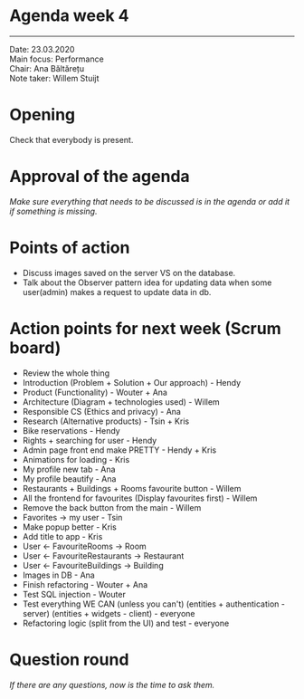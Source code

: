 # Agenda week 4
---

Date:           23.03.2020\
Main focus:     Performance\
Chair:          Ana Băltărețu\
Note taker:     Willem Stuijt

# Opening
Check that everybody is present.

# Approval of the agenda
*Make sure everything that needs to be discussed is in the agenda or add it if something is missing.*

# Points of action
 - Discuss images saved on the server VS on the database.
 - Talk about the Observer pattern idea for updating data when some user(admin) makes a request to update data in db.
 
# Action points for next week (Scrum board)
 - Review the whole thing
 - Introduction (Problem + Solution + Our approach) - Hendy
 - Product (Functionality) - Wouter + Ana
 - Architecture (Diagram + technologies used) - Willem
 - Responsible CS  (Ethics and privacy) - Ana
 - Research (Alternative products) - Tsin + Kris
 - Bike reservations - Hendy
 - Rights + searching for user - Hendy
 - Admin page front end make PRETTY - Hendy + Kris
 - Animations for loading - Kris
 - My profile new tab - Ana
 - My profile beautify - Ana
 - Restaurants + Buildings + Rooms favourite button - Willem
 - All the frontend for favourites (Display favourites first) - Willem
 - Remove the back button from the main - Willem
 - Favorites -> my user - Tsin
 - Make popup better - Kris
 - Add title to app - Kris
 - User <- FavouriteRooms -> Room
 - User <- FavouriteRestaurants -> Restaurant
 - User <- FavouriteBuildings -> Building
 - Images in DB - Ana
 - Finish refactoring - Wouter + Ana 
 - Test SQL injection - Wouter
 - Test everything WE CAN (unless you can't) (entities + authentication - server) (entities + widgets - client) - everyone
 - Refactoring logic (split from the UI) and test - everyone

# Question round
*If there are any questions, now is the time to ask them.*
